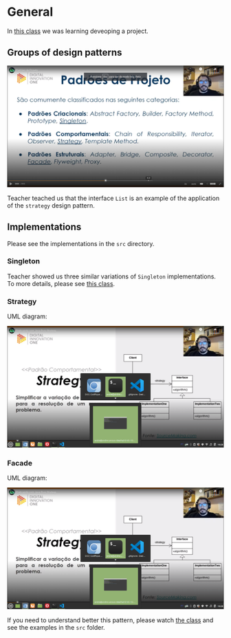 # General

In [this class](https://web.dio.me/lab/explorando-padroes-de-projetos-na-pratica-com-java/learning/dbad4e6b-fc8e-4215-b305-435b0ad652c1) we was learning deveoping a project.


## Groups of design patterns

![groups of design patterns](images/groups-of-design-patterns.png)

Teacher teached us that the interface `List` is an example of the application of the `strategy` design pattern.


## Implementations

Please see the implementations in the `src` directory.


### Singleton

Teacher showed us three similar variations of `Singleton` implementations. To more details, please see [this class](https://web.dio.me/lab/explorando-padroes-de-projetos-na-pratica-com-java/learning/fed94247-3cf7-4b04-a9b2-ead7bfd1c51a).


### Strategy

UML diagram:

![UML diagram of Strategy Design Pattern](images/uml-diagram-of-strategy-design-pattern.png)


### Facade

UML diagram:

![UML diagram of Facade Design Pattern](images/uml-diagram-of-strategy-design-pattern.png)

If you need to understand better this pattern, please watch [the class](https://web.dio.me/lab/explorando-padroes-de-projetos-na-pratica-com-java/learning/b85aef03-dad2-4e21-bbbf-e40aa02a9519?back=/track/coding-the-future-claro-java-spring-boot) and see the examples in the `src` folder.